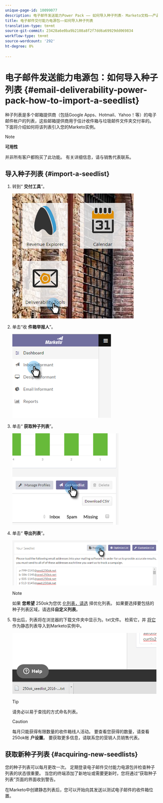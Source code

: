 ```yaml
---
unique-page-id: 10099077
description: 电子邮件发送能力Power Pack —— 如何导入种子列表- Marketo文档——产品文档
title: 电子邮件交付能力电源包——如何导入种子列表
translation-type: tm+mt
source-git-commit: 23428a6e0ba9b2108a8f2f7dd6a69929dd069834
workflow-type: tm+mt
source-wordcount: '292'
ht-degree: 0%

---
```



# 电子邮件发送能力电源包：如何导入种子列表 {#email-deliverability-power-pack-how-to-import-a-seedlist}

种子列表是多个邮箱提供商（包括Google Apps、Hotmail、Yahoo！等）的电子邮件帐户的列表，这些邮箱提供商用于估计收件箱与垃圾邮件文件夹交付率的。 下面将介绍如何将该列表引入您的Marketo实例。

>[!NOTE]
>
>**可用性**
>
>并非所有客户都购买了此功能。 有关详细信息，请与销售代表联系。

## 导入种子列表 {#import-a-seedlist}

1. 转到“ **交付工具**”。

   ![](assets/one-1.png)

1. 单击“收 **件箱举报人**”。

   ![](assets/two-1.png)

1. 单击“ **获取种子列表**”。

   ![](assets/three-1.png)

1. 单击“ **导出列表**”。

   ![](assets/four.png)

   >[!NOTE]
   >
   >如果 **您希望** 250ok为您优 [化列表，请选](http://support.250ok.com/hc/en-us/articles/216763528-What-is-the-list-optimizer-and-why-should-I-use-it-) 择优化列表。 如果要选择要包括的种子列表区域，请选择**自定义列表**。

1. 导出后，列表将在浏览器的下载文件夹中显示为。txt文件。 检索它，并 [将它](../../../getting-started/quick-wins/import-a-list-of-people.md) 作为静态列表导入到Marketo实例中。

   ![](assets/five.png)

   >[!TIP]
   >
   >请务必以易于查找的方式命名列表。

   >[!CAUTION]
   >
   >每月只能获得有限数量的收件箱线人活动。 要查看您获得的数量，请查看250ok帐 **户设置**。 要获取更多信息，请联系您的营销人员销售代表。

## 获取新种子列表 {#acquiring-new-seedlists}

您的种子列表可以每月更改一次。 定期登录电子邮件交付能力电源包并检查种子列表的状态很重要。 当您的终端添加了新地址或需要更新时，您将通过“获取种子列表”页面的界面收到警告。

在Marketo中创建静态列表后，您可以开始向其发送以测试电子邮件的收件箱位置。